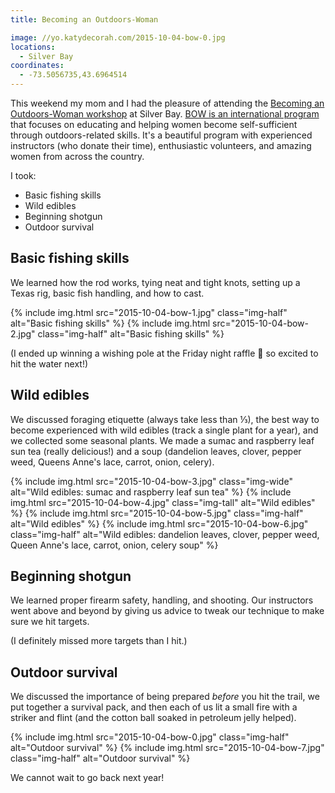 ```yaml
---
title: Becoming an Outdoors-Woman

image: //yo.katydecorah.com/2015-10-04-bow-0.jpg
locations:
  - Silver Bay
coordinates:
  - -73.5056735,43.6964514
---
```


This weekend my mom and I had the pleasure of attending the [Becoming an Outdoors-Woman workshop](http://www.dec.ny.gov/education/68.html) at Silver Bay. [BOW is an international program](http://www.uwsp.edu/cnr-ap/bow/Pages/default.aspx) that focuses on educating and helping women become self-sufficient through outdoors-related skills. It's a beautiful program with experienced instructors (who donate their time), enthusiastic volunteers, and amazing women from across the country.

I took:

- Basic fishing skills
- Wild edibles
- Beginning shotgun
- Outdoor survival

## Basic fishing skills

We learned how the rod works, tying neat and tight knots, setting up a Texas rig, basic fish handling, and how to cast.

<div class="photos">
{% include img.html src="2015-10-04-bow-1.jpg" class="img-half" alt="Basic fishing skills" %} {% include img.html src="2015-10-04-bow-2.jpg" class="img-half" alt="Basic fishing skills" %}
</div>

(I ended up winning a wishing pole at the Friday night raffle :fishing_pole_and_fish: so excited to hit the water next!)

## Wild edibles

We discussed foraging etiquette (always take less than ⅓), the best way to become experienced with wild edibles (track a single plant for a year), and we collected some seasonal plants. We made a sumac and raspberry leaf sun tea (really delicious!) and a soup (dandelion leaves, clover, pepper weed, Queens Anne's lace, carrot, onion, celery).

<div class="photos">
{% include img.html src="2015-10-04-bow-3.jpg" class="img-wide" alt="Wild edibles: sumac and raspberry leaf sun tea" %} {% include img.html src="2015-10-04-bow-4.jpg" class="img-tall" alt="Wild edibles" %} {% include img.html src="2015-10-04-bow-5.jpg" class="img-half" alt="Wild edibles" %} {% include img.html src="2015-10-04-bow-6.jpg" class="img-half" alt="Wild edibles: dandelion leaves, clover, pepper weed, Queen Anne&#x27;s lace, carrot, onion, celery soup" %}
</div>

## Beginning shotgun

We learned proper firearm safety, handling, and shooting. Our instructors went above and beyond by giving us advice to tweak our technique to make sure we hit targets.

(I definitely missed more targets than I hit.)

## Outdoor survival

We discussed the importance of being prepared _before_ you hit the trail, we put together a survival pack, and then each of us lit a small fire with a striker and flint (and the cotton ball soaked in petroleum jelly helped).

<div class="photos">
{% include img.html src="2015-10-04-bow-0.jpg" class="img-half" alt="Outdoor survival" %} {% include img.html src="2015-10-04-bow-7.jpg" class="img-half" alt="Outdoor survival" %}
</div>

We cannot wait to go back next year!
